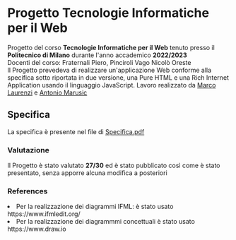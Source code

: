 # Progetto Tecnologie Informatiche per il Web
Progetto del corso __Tecnologie Informatiche per il Web__ tenuto presso il __Politecnico di Milano__ durante l'anno accademico __2022/2023__ <br>
Docenti del corso: Fraternali Piero, Pinciroli Vago Nicolò Oreste <br>
Il Progetto prevedeva di realizzare un'applicazione Web conforme alla specifica sotto riportata in due versione, una Pure HTML e una Rich Internet Application usando il linguaggio JavaScript. 
Lavoro realizzato da [Marco Laurenzi](https://github.com/marcolaurenzi) e [Antonio Marusic](https://github.com/AnteMarusic)

## Specifica
La specifica è presente nel file di [Specifica.pdf](/Specifica.pdf) <br>

### Valutazione
Il Progetto è stato valutato __27/30__ ed è stato pubblicato così come è stato presentato, senza apporre alcuna modifica a posteriori <br>

### References
<li>Per la realizzazione dei diagrammi IFML: è stato usato https://www.ifmledit.org/
<li>Per la realizzazione dei diagrammmi concettuali è stato usato https://www.draw.io
